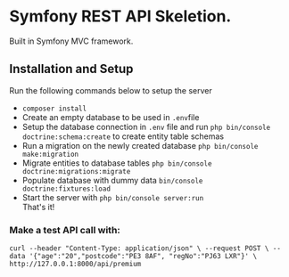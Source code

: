 # Symfony REST API Skeletion. 
<p>Built in Symfony MVC framework.</p>

## Installation and Setup
Run the following commands below to setup the server
- `composer install`
- Create an empty database to be used in `.env`file
- Setup the database connection in `.env` file and run `php bin/console doctrine:schema:create` to create entity table schemas
- Run a migration on the newly created database `php bin/console make:migration` 
- Migrate entities to database tables `php bin/console doctrine:migrations:migrate` 
- Populate database with dummy data `bin/console doctrine:fixtures:load` 
- Start the server with `php bin/console server:run`
<br/>That's it!

### Make a test API call with:
`curl --header "Content-Type: application/json" \
--request POST \
--data '{"age":"20","postcode":"PE3 8AF", "regNo":"PJ63 LXR"}' \
http://127.0.0.1:8000/api/premium
`

